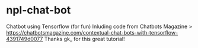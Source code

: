 # npl-chat-bot
Chatbot using Tensorflow (for fun)
Inluding code from Chatbots Magazine > https://chatbotsmagazine.com/contextual-chat-bots-with-tensorflow-4391749d0077
Thanks gk_ for this great tutorial!
